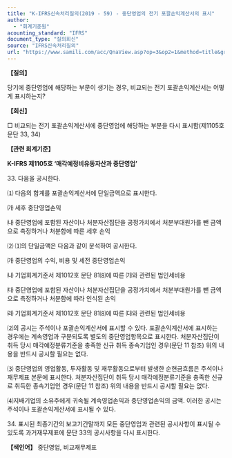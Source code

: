 ```yaml
---
title: "K-IFRS신속처리질의(2019 - 59) - 중단영업의 전기 포괄손익계산서의 표시"
author:
  - "회계기준원"
acounting_standard: "IFRS"
document_type: "질의회신"
source: "IFRS신속처리질의"
url: "https://www.samili.com/acc/QnaView.asp?op=3&op2=1&method=title&group=2124-15;1&orgcode=3&searchword=&page=38&code=K%2DIFRS%EC%8B%A0%EC%86%8D%EC%B2%98%EB%A6%AC%EC%A7%88%EC%9D%98%2D59%3A201904"
---
```

**【질의】**

  

당기에 중단영업에 해당하는 부문이 생기는 경우, 비교되는 전기 포괄손익계산서는 어떻게 표시하는지?

  
  

**【회신】**

  

□ 비교되는 전기 포괄손익계산서에 중단영업에 해당하는 부분을 다시 표시함(제1105호 문단 33, 34)

  
  

**【관련 회계기준】**

  

**K-IFRS 제1105호 ‘매각예정비유동자산과 중단영업’**

  

33\. 다음을 공시한다.

⑴ 다음의 합계를 포괄손익계산서에 단일금액으로 표시한다.

㈎ 세후 중단영업손익

㈏ 중단영업에 포함된 자산이나 처분자산집단을 공정가치에서 처분부대원가를 뺀 금액으로 측정하거나 처분함에 따른 세후 손익

⑵ ⑴의 단일금액은 다음과 같이 분석하여 공시한다.

㈎ 중단영업의 수익, 비용 및 세전 중단영업손익

㈏ 기업회계기준서 제1012호 문단 81⑻에 따른 ㈎와 관련된 법인세비용

㈐ 중단영업에 포함된 자산이나 처분자산집단을 공정가치에서 처분부대원가를 뺀 금액으로 측정하거나 처분함에 따라 인식된 손익

㈑ 기업회계기준서 제1012호 문단 81⑻에 따른 ㈐와 관련된 법인세비용

⑵의 공시는 주석이나 포괄손익계산서에 표시할 수 있다. 포괄손익계산서에 표시하는 경우에는 계속영업과 구분되도록 별도의 중단영업항목으로 표시한다. 처분자산집단이 취득 당시 매각예정분류기준을 충족한 신규 취득 종속기업인 경우(문단 11 참조) 위의 내용을 반드시 공시할 필요는 없다.

⑶ 중단영업의 영업활동, 투자활동 및 재무활동으로부터 발생한 순현금흐름은 주석이나 재무제표 본문에 표시한다. 처분자산집단이 취득 당시 매각예정분류기준을 충족한 신규로 취득한 종속기업인 경우(문단 11 참조) 위의 내용을 반드시 공시할 필요는 없다.

⑷지배기업의 소유주에게 귀속될 계속영업손익과 중단영업손익의 금액. 이러한 공시는 주석이나 포괄손익계산서에 표시될 수 있다.

  

34\. 표시된 최종기간의 보고기간말까지 모든 중단영업과 관련된 공시사항이 표시될 수 있도록 과거재무제표에 문단 33의 공시사항을 다시 표시한다.

  
  

**【색인어】** 중단영업, 비교재무제표
